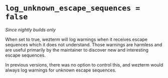 # `log_unknown_escape_sequences = false`

*Since nightly builds only*

When set to true, wezterm will log warnings when it receives escape
sequences which it does not understand.  Those warnings are harmless
and are useful primarily by the maintainer to discover new and
interesting escape sequences.

In previous versions, there was no option to control this,
and wezterm would always log warnings for unknown escape
sequences.
